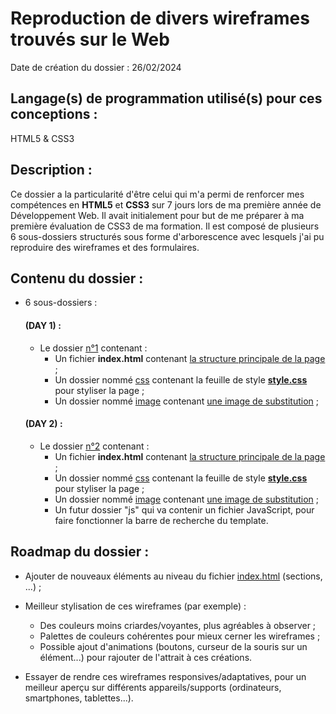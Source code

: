 # Reproduction de divers wireframes trouvés sur le Web
Date de création du dossier : 26/02/2024

## **Langage(s) de programmation utilisé(s) pour ces conceptions** : 
HTML5 & CSS3

## Description :
Ce dossier a la particularité d'être celui qui m'a permi de renforcer mes compétences en **HTML5** et **CSS3** sur 7 jours lors de ma première année de Développement Web. Il avait initialement pour but de me préparer à ma première évaluation de CSS3 de ma formation.
Il est composé de plusieurs 6 sous-dossiers structurés sous forme d'arborescence avec lesquels j'ai pu reproduire des wireframes et des formulaires.

## Contenu du dossier :
- 6 sous-dossiers :
    #### (DAY 1) :
    - Le dossier [n°1](n°1/) contenant :
        - Un fichier **index.html** contenant [la structure principale de la page](n°1/index.html) ;
        - Un dossier nommé [css](n°1/css/) contenant la feuille de style [**style.css**](n°1/css/style.css) pour styliser la page ;
        - Un dossier nommé [image](n°1/image/) contenant [une image de substitution](n°1/image/OWL.jpg) ;
    
    #### (DAY 2) :
    - Le dossier [n°2](n°2/) contenant :
        - Un fichier **index.html** contenant [la structure principale de la page](n°2/index.html) ;
        - Un dossier nommé [css](n°2/css/) contenant la feuille de style [**style.css**](n°2/css/style.css) pour styliser la page ;
        - Un dossier nommé [image](n°2/image/) contenant [une image de substitution](n°2/image/OWL.jpg) ;
        - Un futur dossier "js" qui va contenir un fichier JavaScript, pour faire fonctionner la barre de recherche du template.

## Roadmap du dossier :
- Ajouter de nouveaux éléments au niveau du fichier [index.html](n°1/index.html) (sections, ...) ;

- Meilleur stylisation de ces wireframes (par exemple) :
    - Des couleurs moins criardes/voyantes, plus agréables à observer ;
    - Palettes de couleurs cohérentes pour mieux cerner les wireframes ;
    - Possible ajout d'animations (boutons, curseur de la souris sur un élément...) pour rajouter de l'attrait à ces créations.

- Essayer de rendre ces wireframes responsives/adaptatives, pour un meilleur aperçu sur différents appareils/supports (ordinateurs, smartphones, tablettes...).